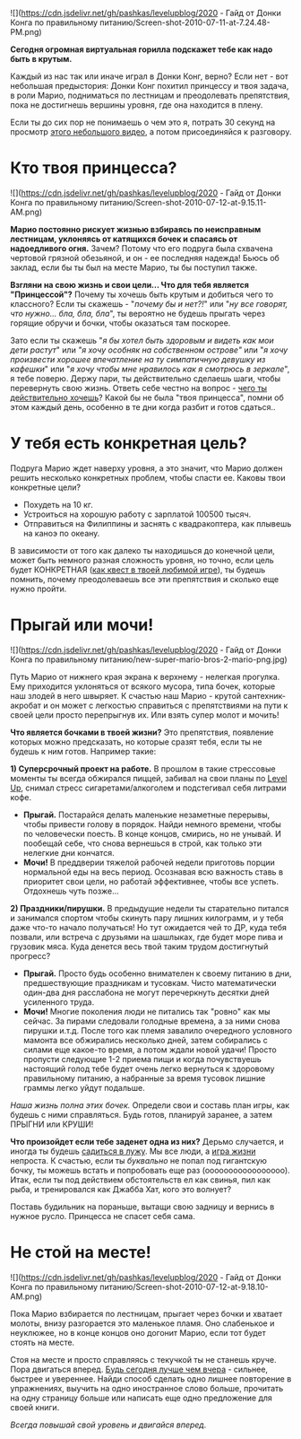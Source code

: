 <!--
Title: Советы от Донки Конга по Level UP!
PostId: 
Published: true
-->

![](https://cdn.jsdelivr.net/gh/pashkas/levelupblog/2020 - Гайд от Донки Конга по правильному питанию/Screen-shot-2010-07-11-at-7.24.48-PM.png)

**Сегодня огромная виртуальная горилла подскажет тебе как надо быть в крутым.** 

Каждый из нас так или иначе играл в Донки Конг, верно? Если нет - вот небольшая предыстория: Донки Конг похитил принцессу и твоя задача, в роли Марио, подниматься по лестницам и преодолевать препятствия, пока не достигнешь вершины уровня, где она находится в плену.

Если ты до сих пор не понимаешь о чем это я, потрать 30 секунд на просмотр [этого небольшого видео](https://www.youtube.com/watch?v=EhFV5-qbbIw), а потом присоединяйся к разговору.

<!--more-->

# Кто твоя принцесса?

![](https://cdn.jsdelivr.net/gh/pashkas/levelupblog/2020 - Гайд от Донки Конга по правильному питанию/Screen-shot-2010-07-12-at-9.15.11-AM.png)

**Марио постоянно рискует жизнью взбираясь по неисправным лестницам, уклоняясь от катящихся бочек и спасаясь от надоедливого огня.** Зачем? Потому что его подруга была схвачена чертовой грязной обезьяной, и он - ее последняя надежда! Бьюсь об заклад, если бы ты был на месте Марио, ты бы поступил также.

**Взгляни на свою жизнь и свои цели... Что для тебя является "Принцессой"?** Почему ты хочешь быть крутым и добиться чего то классного? Если ты скажешь - "*почему бы и нет?!*" или "*ну все говорят, что нужно... бла, бла, бла*", ты вероятно не будешь прыгать через горящие обручи и бочки, чтобы оказаться там поскорее.

Зато если ты скажешь "*я бы хотел быть здоровым и видеть как мои дети растут*" или *"я хочу особняк на собственном острове"* или "*я хочу произвести хорошее впечатление на ту симпатичную девушку из кафешки*" или "*я хочу чтобы мне нравилось как я смотрюсь в зеркале*", я тебе поверю. Держу пари, ты действительно сделаешь шаги, чтобы перевернуть свою жизнь. Ответь себе честно на вопрос - [чего ты действительно хочешь](https://nerdistway.blogspot.com/2017/05/5.html)? Какой бы не была "твоя принцесса", помни об этом каждый день, особенно в те дни когда разбит и готов сдаться..

# У тебя есть конкретная цель?

Подруга Марио ждет наверху уровня, а это значит, что Марио должен решить несколько конкретных проблем, чтобы спасти ее. Каковы твои конкретные цели?

- Похудеть на 10 кг.
- Устроиться на хорошую работу с зарплатой 100500 тысяч.
- Отправиться на Филиппины и заснять с квадракоптера, как плывешь на каноэ по океану.

В зависимости от того как далеко ты находишься до конечной цели, может быть немного разная сложность уровня, но точно, если цель будет КОНКРЕТНАЯ ([как квест в твоей любимой игре](https://nerdistway.blogspot.com/2013/08/blog-post.html)), ты будешь помнить, почему преодолеваешь все эти препятствия и сколько еще нужно пройти.

# Прыгай или мочи!

![](https://cdn.jsdelivr.net/gh/pashkas/levelupblog/2020 - Гайд от Донки Конга по правильному питанию/new-super-mario-bros-2-mario-png.jpg)

Путь Марио от нижнего края экрана к верхнему - нелегкая прогулка. Ему приходится уклоняться от всякого мусора, типа бочек, которые наш злодей в него швыряет. К счастью наш Марио - крутой сантехник-акробат и он может с легкостью справиться с препятствиями на пути к своей цели просто перепрыгнув их. Или взять супер молот и мочить!

**Что является бочками в твоей жизни?** Это препятствия, появление которых можно предсказать, но которые сразят тебя, если ты не будешь к ним готов. Например такие:

**1) Суперсрочный проект на работе.** В прошлом в такие стрессовые моменты ты всегда обжирался пиццей, забивал на свои планы по [Level Up](https://nerdistway.blogspot.com/2013/07/mylife-rpg-organizer.html), снимал стресс сигаретами/алкоголем и подстегивал себя литрами кофе.

- **Прыгай.** Постарайся делать маленькие незаметные перерывы, чтобы привести голову в порядок. Найди немного времени, чтобы по человечески поесть. В конце концов, смирись, но не унывай. И пообещай себе, что снова вернешься в строй, как только эти нелегкие дни кончатся.
- **Мочи!** В преддверии тяжелой рабочей недели приготовь порции нормальной еды на весь период. Осознавая всю важность ставь в приоритет свои цели, но работай эффективнее, чтобы все успеть. Отдохнешь чуть позже...

**2) Праздники/пирушки.** В предыдущие недели ты старательно питался и занимался спортом чтобы скинуть пару лишних килограмм, и у тебя даже что-то начало получаться! Но тут ожидается чей то ДР, куда тебя позвали, или встреча с друзьями на шашлыках, где будет море пива и грузовик мяса. Куда денется весь твой таким трудом достигнутый прогресс?

- **Прыгай.** Просто будь особенно внимателен к своему питанию в дни, предшествующие праздникам и тусовкам. Чисто математически один-два дня расслабона не могут перечеркнуть десятки дней усиленного труда.
- **Мочи!** Многие поколения люди не питались так "ровно" как мы сейчас. За пирами следовали голодные времена, а за ними снова пирушки и.т.д. После того как племя завалило очередного условного мамонта все обжирались несколько дней, затем собирались с силами еще какое-то время, а потом ждали новой удачи! Просто пропусти следующие 1-2 приема пищи и когда почувствуешь настоящий голод тебе будет очень легко вернуться к здоровому правильному питанию, а набранные за время тусовок лишние граммы легко уйдут подальше.

*Наша жизнь полна этих бочек.* Определи свои и составь план игры, как будешь с ними справляться. Будь готов, планируй заранее, а затем ПРЫГНИ или КРУШИ!

**Что произойдет если тебе заденет одна из них?** Дерьмо случается, и иногда ты будешь [садиться в лужу](https://nerdistway.blogspot.com/2017/08/blog-post.html). Мы все люди, а [игра жизни](https://nerdistway.blogspot.com/2013/08/blog-post_5490.html) непроста. К счастью, если ты *буквально* не попал под гигантскую бочку, ты можешь встать и попробовать еще раз (ооооооооооооооооо). Итак, если ты под действием обстоятельств ел как свинья, пил как рыба, и тренировался как Джабба Хат, кого это волнует?

Поставь будильник на пораньше, вытащи свою задницу и вернись в нужное русло. Принцесса не спасет себя сама.

# Не стой на месте!

![](https://cdn.jsdelivr.net/gh/pashkas/levelupblog/2020 - Гайд от Донки Конга по правильному питанию/Screen-shot-2010-07-12-at-9.18.10-AM.png)

Пока Марио взбирается по лестницам, прыгает через бочки и хватает молоты, внизу разгорается это маленькое пламя. Оно слабенькое и неуклюжее, но в конце концов оно догонит Марио, если тот будет стоять на месте.

Стоя на месте и просто справляясь с текучкой ты не станешь круче. Пора двигаться вперед. [Будь сегодня лучше чем вчера](https://nerdistway.blogspot.com/2017/05/blog-post_1.html) - сильнее, быстрее и увереннее. Найди способ сделать одно лишнее повторение в упражнениях, выучить на одно иностранное слово больше, прочитать на одну страницу больше или написать еще одно предложение для своей книги.

*Всегда повышай свой уровень и двигайся вперед.*